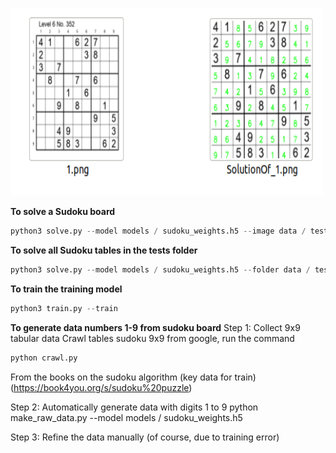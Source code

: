 <img src = 'sudoku_solve.png'
style = "width:500px; height:300px;"/>

**To solve a Sudoku board**
```python 
python3 solve.py --model models / sudoku_weights.h5 --image data / tests / 1.png --one
```
**To solve all Sudoku tables in the tests folder**
```python
python3 solve.py --model models / sudoku_weights.h5 --folder data / tests --many
```
**To train the training model**
```python
python3 train.py --train
```
**To generate data numbers 1-9 from sudoku board**
Step 1: Collect 9x9 tabular data
Crawl tables sudoku 9x9 from google, run the command
```python
python crawl.py
```
From the books on the sudoku algorithm (key data for train) (https://book4you.org/s/sudoku%20puzzle)

Step 2: Automatically generate data with digits 1 to 9
python make_raw_data.py --model models / sudoku_weights.h5

Step 3: Refine the data manually (of course, due to training error)
